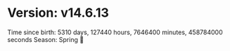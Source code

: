 # Version: v14.6.13
Time since birth: 5310 days, 127440 hours, 7646400 minutes, 458784000 seconds
Season: Spring 🌸
